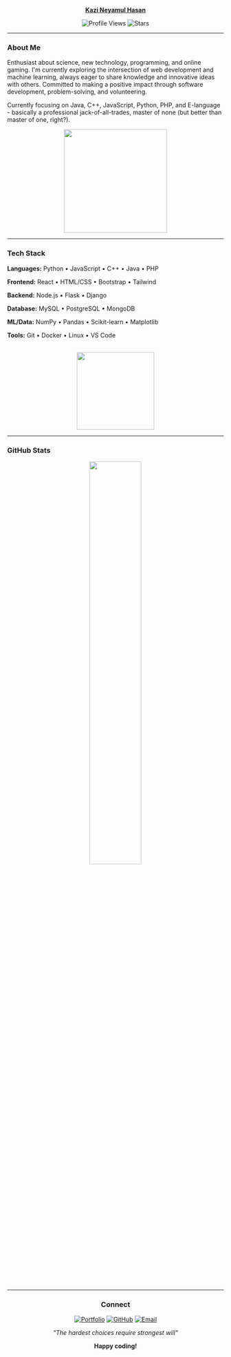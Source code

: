 <div align="center">

**[Kazi Neyamul Hasan](https://neyamulhasan.github.io/neyamulhasan-site/)** <br>

![Profile Views](https://komarev.com/ghpvc/?username=neyamulhasan&color=blueviolet&style=flat-square&label=visitors)
![Stars](https://img.shields.io/github/stars/neyamulhasan?label=⭐%20Stars&style=flat-square&color=cf6679&labelColor=1a1a2e&logo=github&logoColor=white)


</div>

---

### About Me


Enthusiast about science, new technology, programming, and online gaming. I'm currently exploring the intersection of web development and machine learning, always eager to share knowledge and innovative ideas with others. Committed to making a positive impact through software development, problem-solving, and volunteering.

Currently focusing on Java, C++, JavaScript, Python, PHP, and E-language - basically a professional jack-of-all-trades, master of none (but better than master of one, right?).

<div align="center">
  
<img src="https://github.com/neyamulhasan/neyamulhasan/blob/main/IMG/pop.gif" width="240"/>

</div>

---

### Tech Stack

**Languages:** Python • JavaScript • C++ • Java • PHP  


**Frontend:** React • HTML/CSS • Bootstrap • Tailwind  


**Backend:** Node.js • Flask • Django  


**Database:** MySQL • PostgreSQL • MongoDB  


**ML/Data:** NumPy • Pandas • Scikit-learn • Matplotlib  


**Tools:** Git • Docker • Linux • VS Code  

<br/>

<div align="center">
  
<img height="180em" src="https://github-readme-stats.vercel.app/api/top-langs/?username=neyamulhasan&layout=compact&langs_count=6&theme=dark&hide_border=true"/>

</div>
<!--
<div align="center">
  <img src="https://skillicons.dev/icons?i=python,javascript,cpp,java,php,react,html,css,bootstrap,tailwind,nodejs,flask,django,mysql,postgresql,mongodb,git,docker,linux,vscode"/>
</div>
-->

---

### GitHub Stats


<div align="center">
  
<img src="http://github-profile-summary-cards.vercel.app/api/cards/profile-details?username=neyamulhasan&theme=github_dark" width="49%"/>
<!--
<img src="https://github-profile-summary-cards.vercel.app/api/cards/profile-details?username=neyamulhasan&theme=github_dark" width="49%"/>

-->
</div>




<!--
<div align="center">
  
<img src="https://github-readme-activity-graph.vercel.app/graph?username=neyamulhasan&theme=react-dark&hide_border=true&area=true" width="100%"/>

</div>
-->

---

### Connect

<div align="center">
  
[![Portfolio](https://img.shields.io/badge/Portfolio-000000?style=flat-square&logo=todoist&logoColor=white)](https://neyamulhasan.github.io/neyamulhasan-site/)
[![GitHub](https://img.shields.io/badge/GitHub-181717?style=flat-square&logo=github&logoColor=white)](https://github.com/neyamulhasan)
[![Email](https://img.shields.io/badge/Email-EA4335?style=flat-square&logo=gmail&logoColor=white)](mailto:neyamulhasan14@gmail.com)

*"The hardest choices require strongest will"*

**Happy coding!**

</div>
